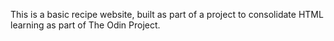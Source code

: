This is a basic recipe website, built as part of a project to consolidate HTML learning as part of The Odin Project.
